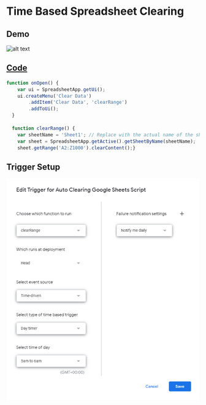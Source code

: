 # Time Based Spreadsheet Clearing 

## Demo
![alt text](https://github.com/71xn/google-apps-script/blob/main/clearSpreadsheet/script-demo.gif "Text 1")

## [Code](https://github.com/71xn/google-apps-script/blob/main/clearSpreadsheet/script.gs)
```javascript
function onOpen() {
    var ui = SpreadsheetApp.getUi();
    ui.createMenu('Clear Data')
        .addItem('Clear Data', 'clearRange')
        .addToUi();
  }
  
  function clearRange() {
    var sheetName = 'Sheet1'; // Replace with the actual name of the sheet
    var sheet = SpreadsheetApp.getActive().getSheetByName(sheetName);
    sheet.getRange('A2:Z1000').clearContent();}
```

## Trigger Setup
![alt text](https://github.com/71xn/google-apps-script/blob/main/clearSpreadsheet/trigger.png "Text 1")
